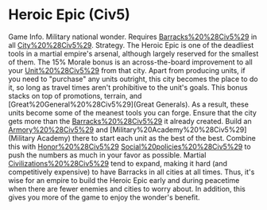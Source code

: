 # Heroic Epic (Civ5)

Game Info.
Military national wonder. Requires [Barracks%20%28Civ5%29](Barracks) in all [City%20%28Civ5%29](cities).
Strategy.
The Heroic Epic is one of the deadliest tools in a martial empire's arsenal, although largely reserved for the smallest of them. The 15% Morale bonus is an across-the-board improvement to all your [Unit%20%28Civ5%29](units) from that city. Apart from producing units, if you need to "purchase" any units outright, this city becomes the place to do it, so long as travel times aren't prohibitive to the unit's goals.
This bonus stacks on top of promotions, terrain, and [Great%20General%20%28Civ5%29](Great Generals). As a result, these units become some of the meanest tools you can forge. Ensure that the city gets more than the [Barracks%20%28Civ5%29](Barracks) it already created. Build an [Armory%20%28Civ5%29](Armory) and [Military%20Academy%20%28Civ5%29](Military Academy) there to start each unit as the best of the best. Combine this with [Honor%20%28Civ5%29](Honor) [Social%20policies%20%28Civ5%29](policies) to push the numbers as much in your favor as possible.
Martial [Civilizations%20%28Civ5%29](civilizations) tend to expand, making it hard (and competitively expensive) to have Barracks in all cities at all times. Thus, it's wise for an empire to build the Heroic Epic early and during peacetime when there are fewer enemies and cities to worry about. In addition, this gives you more of the game to enjoy the wonder's benefit.